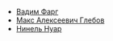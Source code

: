 * [Вадим Фарг](Вадим%20Фарг)
* [Макс Алексеевич Глебов](Макс%20Алексеевич%20Глебов)
* [Нинель Нуар](Нинель%20Нуар)